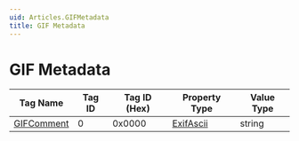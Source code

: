 ```yaml
---
uid: Articles.GIFMetadata
title: GIF Metadata
---
```


# GIF Metadata #

Tag Name | Tag ID | Tag ID (Hex) | Property Type | Value Type
---------|--------|--------------|---------------|-----------
[GIFComment](xref:ExifLibrary.ExifTag.GIFComment) | 0 | 0x0000 | [ExifAscii](xref:ExifLibrary.ExifAscii) | string
